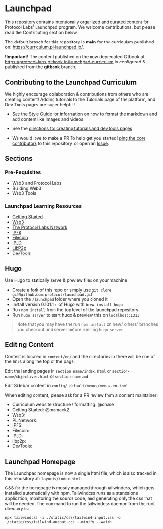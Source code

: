 # Launchpad

This repository contains intentionally organized and curated content for
Protocol Labs' Launchpad program. We welcome contributions, but please read the
Contributing section below.

The default branch for this repository is **main** for the curriculum published
on: https://curriculum.pl-launchpad.io/.

**!Important!** The content published on the now deprecated Gitbook at
https://protocol-labs.gitbook.io/launchpad-curriculum is configured & published
from the **gitbook** branch.

## Contributing to the Launchpad Curriculum

We highly encourage collaboration & contributions from others who are creating
content! Adding tutorials to the Tutorials page of the platform, and Dev Tools
pages are super helpful!

- See the [Style
  Guide](https://github.com/protocol/launchpad/blob/main/STYLE-GUIDE.md) for
  information on how to format the markdown and add content like images and
  videos
- See the [directions for creating tutorials and dev tools
  pages](https://github.com/protocol/launchpad/blob/main/templates/README.md)

- We would love to make a PR To help get you started! [ping the core
  contributors](https://github.com/protocol/launchpad/graphs/contributors) to
  this repository, or open an
  [Issue](https://github.com/protocol/launchpad/issues).

## Sections

### Pre-Requisites

- Web3 and Protocol Labs
- Building Web3
- Web3 Tools

### Launchpad Learning Resources

- [Getting Started](content/en/curriculum/getting-started)
- [Web3](content/en/curriculum/web3)
- [The Protocol Labs Network](content/en/curriculum/pln)
- [IPFS](content/en/curriculum/ipfs)
- [Filecoin](content/en/curriculum/filecoin)
- [IPLD](content/en/curriculum/ipld)
- [LibP2p](content/en/curriculum/libp2p)
- [DevTools](content/en/curriculum/dev-tools)

## Hugo

Use Hugo to statically serve & preview files on your machine

- Create a [fork](https://docs.github.com/en/get-started/quickstart/fork-a-repo)
  of this repo or simply use `git clone git@github.com:protocol/launchpad.git`
- Open the `/launchpad` folder where you cloned it
- Install version 0.101.1 + of Hugo with `brew install hugo`
- Run `npm install` from the top level of the launchpad repository
- Run `hugo server` to start hugo & preview this on `localhost:1313`

> Note that you may have the run `npm install` on new/ others' branches you
> checkout and server before running `hugo server`

## Editing Content

Content is located in `content/en/` and the directories in there will be one of
the links along the top of the page.

Edit the landing pages in `section-name/index.html` or
`section-name/objectives.html` or `section-name.md`

Edit Sidebar content in `config/_default/menus/menus.en.toml`

When editing content, please ask for a PR review from a content maintainer:

- Curriculum website structure / formatting: @chase
- Getting Started: @momack2
- Web3:
- PL Network:
- IPFS:
- Filecoin:
- IPLD:
- libp2p:
- DevTools:

## Launchpad Homepage

The Launchpad homepage is now a single html file, which is also tracked in this
repository at: `layouts/index.html`.

CSS for the homepage is mostly managed through tailwindcss, which gets installed
automatically with npm. Tailwindcss runs as a standalone application, monitoring
the source code, and generating only the css that will be needed. The command to
run the tailwindcss daemon from the root directory is:

<!-- prettier-ignore -->
```
npx tailwindcss -i ./static/css/tailwind-input.css -o ./static/css/tailwind-output.css --minify --watch
```

